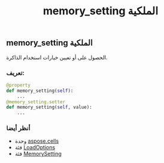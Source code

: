 ﻿---
title: memory_setting الملكية
second_title: Aspose.Cells for Python via .NET API المراجع
description:
type: docs
weight: 170
url: /ar/python-net/aspose.cells/loadoptions/memory_setting/
is_root: false
---
##  memory_setting الملكية

الحصول على أو تعيين خيارات استخدام الذاكرة.
###  تعريف:
```python
@property
def memory_setting(self):
    ...
@memory_setting.setter
def memory_setting(self, value):
    ...
```

###  أنظر أيضا
* وحدة [aspose.cells](../../)
* فئة [LoadOptions](/cells/ar/python-net/aspose.cells/loadoptions)
* فئة [MemorySetting](/cells/ar/python-net/aspose.cells/memorysetting)

